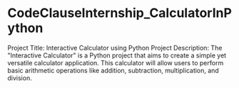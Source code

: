# CodeClauseInternship_CalculatorInPython
Project Title: Interactive Calculator using Python  Project Description: The "Interactive Calculator" is a Python project that aims to create a simple yet versatile calculator application. This calculator will allow users to perform basic arithmetic operations like addition, subtraction, multiplication, and division.
